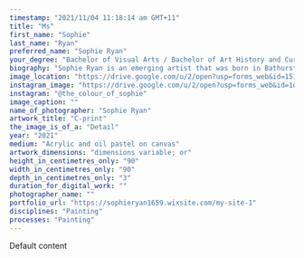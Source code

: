 ```yaml
---
timestamp: "2021/11/04 11:18:14 am GMT+11"
title: "Ms"
first_name: "Sophie"
last_name: "Ryan"
preferred_name: "Sophie Ryan"
your_degree: "Bachelor of Visual Arts / Bachelor of Art History and Curatorship"
biography: "Sophie Ryan is an emerging artist that was born in Bathurst New South Wales. Moving to Canberra in 2017, Sophie is currently studying at The Australian National University specialising in Art History and Curatorship and Visual Arts. Sophie's current work combines the methods of drawing and painting in an active mode that documents an embodied experience. In light of the current lockdown, Sophie draws from elements in the domestic space such as coffee mugs, pot plants, and her living room. Through a series of expressive and confident mark making and layering she expresses feeling of anger, frustration and worry that were present in these uncertain times."
image_location: "https://drive.google.com/u/2/open?usp=forms_web&id=151IzRWVmHw3Prb-y5kUAdlGMdPhQn74U"
instagram_image: "https://drive.google.com/u/2/open?usp=forms_web&id=1o8ahy1xIIG-ZJhznZ9-ckt8gMP9ZUKYr"
instagram: "@the_colour_of_sophie"
image_caption: ""
name_of_photographer: "Sophie Ryan"
artwork_title: "C-print"
the_image_is_of_a: "Detail"
year: "2021"
medium: "Acrylic and oil pastel on canvas"
artwork_dimensions: "dimensions variable; or"
height_in_centimetres_only: "90"
width_in_centimetres_only: "90"
depth_in_centimetres_only: "3"
duration_for_digital_work: ""
photographer_name: ""
portfolio_url: "https://sophieryan1659.wixsite.com/my-site-1"
disciplines: "Painting"
processes: "Painting"
---
```


Default content